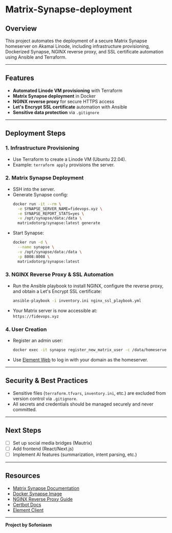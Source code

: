 # Matrix-Synapse-deployment

## Overview

This project automates the deployment of a secure Matrix Synapse homeserver on Akamai Linode, including infrastructure provisioning, Dockerized Synapse, NGINX reverse proxy, and SSL certificate automation using Ansible and Terraform.

---

## Features

- **Automated Linode VM provisioning** with Terraform
- **Matrix Synapse deployment** in Docker
- **NGINX reverse proxy** for secure HTTPS access
- **Let's Encrypt SSL certificate** automation with Ansible
- **Sensitive data protection** via `.gitignore`

---

## Deployment Steps

### 1. Infrastructure Provisioning

- Use Terraform to create a Linode VM (Ubuntu 22.04).
- Example: `terraform apply` provisions the server.

### 2. Matrix Synapse Deployment

- SSH into the server.
- Generate Synapse config:
  ```sh
  docker run -it --rm \
    -e SYNAPSE_SERVER_NAME=fidevops.xyz \
    -e SYNAPSE_REPORT_STATS=yes \
    -v /opt/synapse/data:/data \
    matrixdotorg/synapse:latest generate
  ```
- Start Synapse:
  ```sh
  docker run -d \
    --name synapse \
    -v /opt/synapse/data:/data \
    -p 8008:8008 \
    matrixdotorg/synapse:latest
  ```

### 3. NGINX Reverse Proxy & SSL Automation

- Run the Ansible playbook to install NGINX, configure the reverse proxy, and obtain a Let's Encrypt SSL certificate:
  ```sh
  ansible-playbook -i inventory.ini nginx_ssl_playbook.yml
  ```
- Your Matrix server is now accessible at:  
  `https://fidevops.xyz`

### 4. User Creation

- Register an admin user:
  ```sh
  docker exec -it synapse register_new_matrix_user -c /data/homeserver.yaml http://localhost:8008
  ```
- Use [Element Web](https://app.element.io/#/login) to log in with your domain as the homeserver.

---

## Security & Best Practices

- Sensitive files (`terraform.tfvars`, `inventory.ini`, etc.) are excluded from version control via `.gitignore`.
- All secrets and credentials should be managed securely and never committed.

---

## Next Steps

- [ ] Set up social media bridges (Mautrix)
- [ ] Add frontend (React/Next.js)
- [ ] Implement AI features (summarization, intent parsing, etc.)

---

## Resources

- [Matrix Synapse Documentation](https://matrix-org.github.io/synapse/latest/)
- [Docker Synapse Image](https://hub.docker.com/r/matrixdotorg/synapse)
- [NGINX Reverse Proxy Guide](https://matrix-org.github.io/synapse/latest/reverse_proxy.html#nginx)
- [Certbot Docs](https://certbot.eff.org/instructions)
- [Element Client](https://element.io/get-started)

---

**Project by Sofoniasm**
